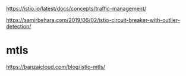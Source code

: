 https://istio.io/latest/docs/concepts/traffic-management/

https://samirbehara.com/2019/06/02/istio-circuit-breaker-with-outlier-detection/

# mtls
https://banzaicloud.com/blog/istio-mtls/
